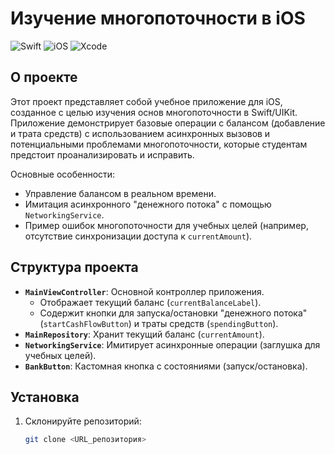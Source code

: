# Изучение многопоточности в iOS

![Swift](https://img.shields.io/badge/Swift-5.0-orange.svg) ![iOS](https://img.shields.io/badge/iOS-15.0+-blue.svg) ![Xcode](https://img.shields.io/badge/Xcode-15.0+-green.svg)

## О проекте

Этот проект представляет собой учебное приложение для iOS, созданное с целью изучения основ многопоточности в Swift/UIKit. Приложение демонстрирует базовые операции с балансом (добавление и трата средств) с использованием асинхронных вызовов и потенциальными проблемами многопоточности, которые студентам предстоит проанализировать и исправить.

Основные особенности:
- Управление балансом в реальном времени.
- Имитация асинхронного "денежного потока" с помощью `NetworkingService`.
- Пример ошибок многопоточности для учебных целей (например, отсутствие синхронизации доступа к `currentAmount`).

## Структура проекта

- **`MainViewController`**: Основной контроллер приложения.
  - Отображает текущий баланс (`currentBalanceLabel`).
  - Содержит кнопки для запуска/остановки "денежного потока" (`startCashFlowButton`) и траты средств (`spendingButton`).
- **`MainRepository`**: Хранит текущий баланс (`currentAmount`).
- **`NetworkingService`**: Имитирует асинхронные операции (заглушка для учебных целей).
- **`BankButton`**: Кастомная кнопка с состояниями (запуск/остановка).

## Установка

1. Склонируйте репозиторий:
   ```bash
   git clone <URL_репозитория>
